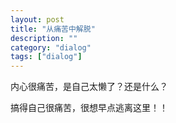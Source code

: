 ```yaml
---
layout: post
title: "从痛苦中解脱"
description: ""
category: "dialog"
tags: ["dialog"]
---
```


内心很痛苦，是自己太懒了？还是什么？

搞得自己很痛苦，很想早点逃离这里！！

